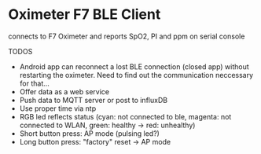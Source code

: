 # Oximeter F7 BLE Client

connects to F7 Oximeter and reports SpO2, PI and ppm on serial console

TODOS

* Android app can reconnect a lost BLE connection (closed app) without restarting the oximeter.
  Need to find out the communication neccessary for that...
* Offer data as a web service
* Push data to MQTT server or post to influxDB
* Use proper time via ntp
* RGB led reflects status (cyan: not connected to ble, magenta: not connected to WLAN, green: healthy -> red: unhealthy)
* Short button press: AP mode (pulsing led?)
* Long button press: "factory" reset -> AP mode
